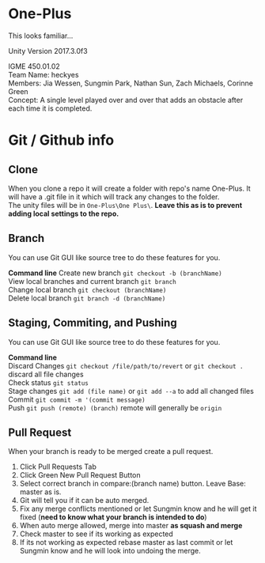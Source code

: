 # One-Plus
This looks familiar...  

Unity Version 2017.3.0f3  

IGME 450.01.02  
Team Name: heckyes  
Members: Jia Wessen, Sungmin Park, Nathan Sun, Zach Michaels, Corinne Green  
Concept: A single level played over and over that adds an obstacle after each time it is completed.  

# Git / Github info

## Clone

When you clone a repo it will create a folder with repo's name One-Plus. It will have a .git file in it which will track any changes to the folder.  
The unity files will be in `One-Plus\One Plus\`. **Leave this as is to prevent adding local settings to the repo.**  

## Branch

You can use Git GUI like source tree to do these features for you.  

**Command line**
	Create new branch `git checkout -b (branchName)`  
	View local branches and current branch `git branch`  
	Change local branch `git checkout (branchName)`  
	Delete local branch `git branch -d (branchName)`  


## Staging, Commiting, and Pushing

You can use Git GUI like source tree to do these features for you.  

**Command line**  
	Discard Changes `git checkout /file/path/to/revert` or `git checkout .` discard all file changes  
	Check status `git status`  
	Stage changes `git add (file name)` or `git add --a` to add all changed files  
	Commit `git commit -m '(commit message)`  
	Push `git push (remote) (branch)` remote will generally be `origin`  


## Pull Request

When your branch is ready to be merged create a pull request.  

1. Click Pull Requests Tab
2. Click Green New Pull Request Button
3. Select correct branch in compare:(branch name) button. Leave Base: master as is.
4. Git will tell you if it can be auto merged.
5. Fix any merge conflicts mentioned or let Sungmin know and he will get it fixed (**need to know what your branch is intended to do**)
6. When auto merge allowed, merge into master **as squash and merge**
7. Check master to see if its working as expected
8. If its not working as expected rebase master as last commit or let Sungmin know and he will look into undoing the merge.
